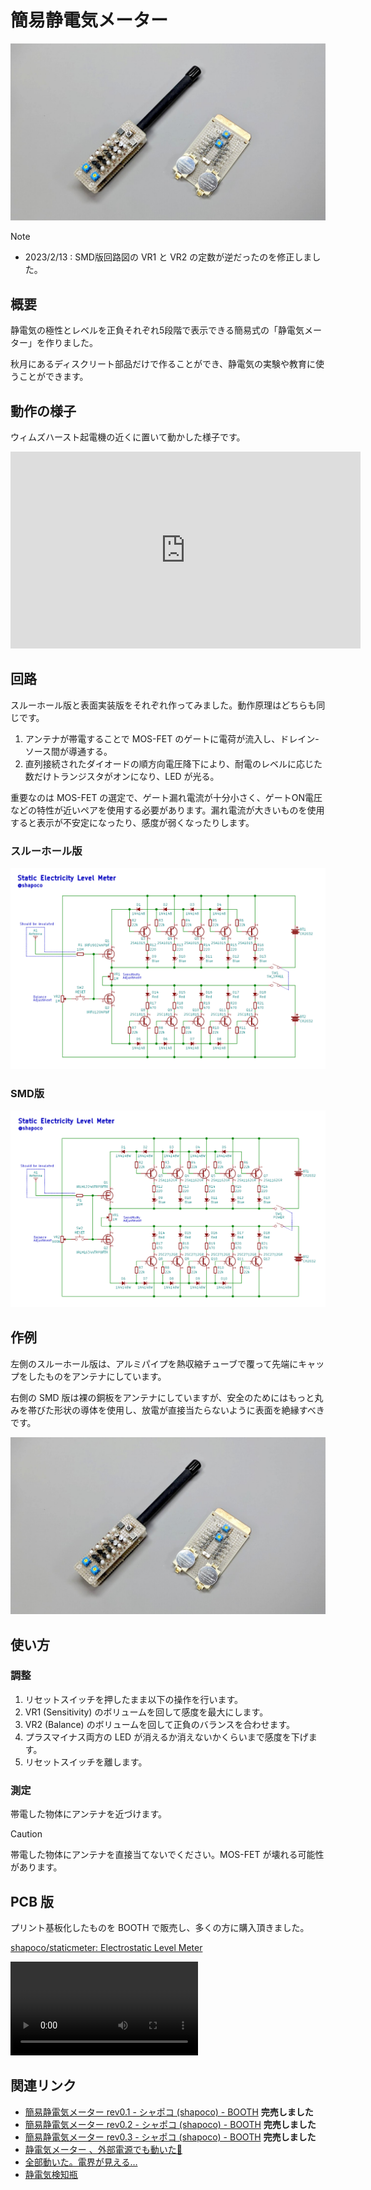 # 簡易静電気メーター

![カバー画像](./cover.jpg)

> [!NOTE]
> - 2023/2/13 : SMD版回路図の VR1 と VR2 の定数が逆だったのを修正しました。

## 概要

静電気の極性とレベルを正負それぞれ5段階で表示できる簡易式の「静電気メーター」を作りました。

秋月にあるディスクリート部品だけで作ることができ、静電気の実験や教育に使うことができます。

## 動作の様子

ウィムズハースト起電機の近くに置いて動かした様子です。

<iframe width="560" height="315" src="https://www.youtube.com/embed/ZZIkuuMb_II?si=R-Kpk1I24lkyIgr1" title="YouTube video player" frameborder="0" allow="accelerometer; autoplay; clipboard-write; encrypted-media; gyroscope; picture-in-picture; web-share" referrerpolicy="strict-origin-when-cross-origin" allowfullscreen></iframe>

## 回路

スルーホール版と表面実装版をそれぞれ作ってみました。動作原理はどちらも同じです。

1. アンテナが帯電することで MOS-FET のゲートに電荷が流入し、ドレイン-ソース間が導通する。
2. 直列接続されたダイオードの順方向電圧降下により、耐電のレベルに応じた数だけトランジスタがオンになり、LED が光る。

重要なのは MOS-FET の選定で、ゲート漏れ電流が十分小さく、ゲートON電圧などの特性が近いペアを使用する必要があります。漏れ電流が大きいものを使用すると表示が不安定になったり、感度が弱くなったりします。

### スルーホール版

![スルーホール版の回路図](./circuit_for_th.png)

### SMD版

![SMD版の回路図](./circuit_for_smd.png)

## 作例

左側のスルーホール版は、アルミパイプを熱収縮チューブで覆って先端にキャップをしたものをアンテナにしています。

右側の SMD 版は裸の銅板をアンテナにしていますが、安全のためにはもっと丸みを帯びた形状の導体を使用し、放電が直接当たらないように表面を絶縁すべきです。

![作例](./cover.jpg)

## 使い方

### 調整

1. リセットスイッチを押したまま以下の操作を行います。
2. VR1 (Sensitivity) のボリュームを回して感度を最大にします。
3. VR2 (Balance) のボリュームを回して正負のバランスを合わせます。
4. プラスマイナス両方の LED が消えるか消えないかくらいまで感度を下げます。
5. リセットスイッチを離します。

### 測定

帯電した物体にアンテナを近づけます。

> [!CAUTION]
> 帯電した物体にアンテナを直接当てないでください。MOS-FET が壊れる可能性があります。

## PCB 版

プリント基板化したものを BOOTH で販売し、多くの方に購入頂きました。

[shapoco/staticmeter: Electrostatic Level Meter](https://github.com/shapoco/staticmeter)

![](https://www.shapoco.net/media/2023/20230218_static_meter_960x720_800kbps.mp4)

## 関連リンク

- [簡易静電気メーター rev0.1 - シャポコ (shapoco) - BOOTH](https://shapoco.booth.pm/items/4537598) **完売しました**
- [簡易静電気メーター rev0.2 - シャポコ (shapoco) - BOOTH](https://shapoco.booth.pm/items/4573943) **完売しました**
- [簡易静電気メーター rev0.3 - シャポコ (shapoco) - BOOTH](https://shapoco.booth.pm/items/5291534) **完売しました**
- [静電気メーター 、外部電源でも動いた🍣](https://x.com/shapoco/status/1626569698732298240)
- [全部動いた。電界が見える…](https://x.com/shapoco/status/1626829615095517185)
- [静電気検知瓶](../../2024/1130-electrostatic-detector-bottle/article.md)
